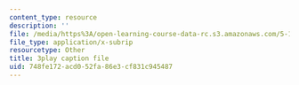 ```yaml
---
content_type: resource
description: ''
file: /media/https%3A/open-learning-course-data-rc.s3.amazonaws.com/5-112-principles-of-chemical-science-fall-2005/748fe172acd052fa86e3cf831c945487_YpkKYmQBwY.vtt
file_type: application/x-subrip
resourcetype: Other
title: 3play caption file
uid: 748fe172-acd0-52fa-86e3-cf831c945487
---
```

